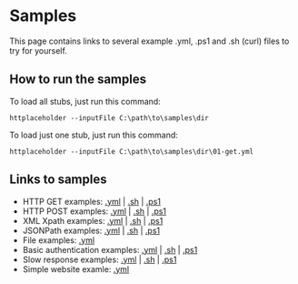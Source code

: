 # Samples

This page contains links to several example .yml, .ps1 and .sh (curl) files to try for yourself.

## How to run the samples

To load all stubs, just run this command:

```
httplaceholder --inputFile C:\path\to\samples\dir
```

To load just one stub, just run this command:

```
httplaceholder --inputFile C:\path\to\samples\dir\01-get.yml
```

## Links to samples

* HTTP GET examples: [.yml](samples/01-get.yml) | [.sh](samples/01-get.sh) | [.ps1](samples/01-get.ps1)
* HTTP POST examples: [.yml](samples/02-post.yml) | [.sh](samples/02-post.sh) | [.ps1](samples/02-post.ps1)
* XML Xpath examples: [.yml](samples/03-xml.yml) | [.sh](samples/03-xml.sh) | [.ps1](samples/03-xml.ps1)
* JSONPath examples: [.yml](samples/04-json.yml) | [.sh](samples/04-json.sh) | [.ps1](samples/04-json.ps1)
* File examples: [.yml](samples/05-base64-file.yml)
* Basic authentication examples: [.yml](samples/06-basic-auth.yml) | [.sh](samples/06-basic-auth.sh) | [.ps1](samples/06-basic-auth.ps1)
* Slow response examples: [.yml](samples/07-slow-response.yml) | [.sh](samples/07-slow-response.sh) | [.ps1](samples/07-slow-response.ps1)
* Simple website examle: [.yml](samples/simple-site.yml)